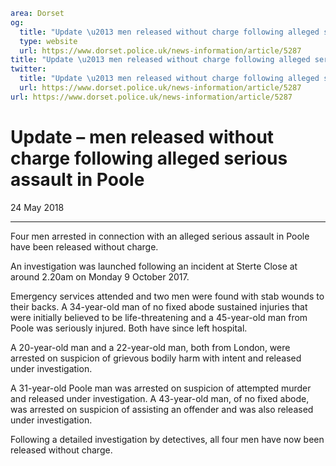 ```yaml
area: Dorset
og:
  title: "Update \u2013 men released without charge following alleged serious assault in Poole"
  type: website
  url: https://www.dorset.police.uk/news-information/article/5287
title: "Update \u2013 men released without charge following alleged serious assault in Poole |"
twitter:
  title: "Update \u2013 men released without charge following alleged serious assault in Poole"
  url: https://www.dorset.police.uk/news-information/article/5287
url: https://www.dorset.police.uk/news-information/article/5287
```

# Update – men released without charge following alleged serious assault in Poole

24 May 2018

* * *

Four men arrested in connection with an alleged serious assault in Poole have been released without charge.

An investigation was launched following an incident at Sterte Close at around 2.20am on Monday 9 October 2017.

Emergency services attended and two men were found with stab wounds to their backs. A 34-year-old man of no fixed abode sustained injuries that were initially believed to be life-threatening and a 45-year-old man from Poole was seriously injured. Both have since left hospital.

A 20-year-old man and a 22-year-old man, both from London, were arrested on suspicion of grievous bodily harm with intent and released under investigation.

A 31-year-old Poole man was arrested on suspicion of attempted murder and released under investigation. A 43-year-old man, of no fixed abode, was arrested on suspicion of assisting an offender and was also released under investigation.

Following a detailed investigation by detectives, all four men have now been released without charge.
